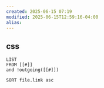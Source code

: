 ```yaml
---
created: 2025-06-15 07:19
modified: 2025-06-15T12:59:16-04:00
alias: 
---
```

## css

```dataview
LIST
FROM [[#]]
and !outgoing([[#]])

SORT file.link asc
```



